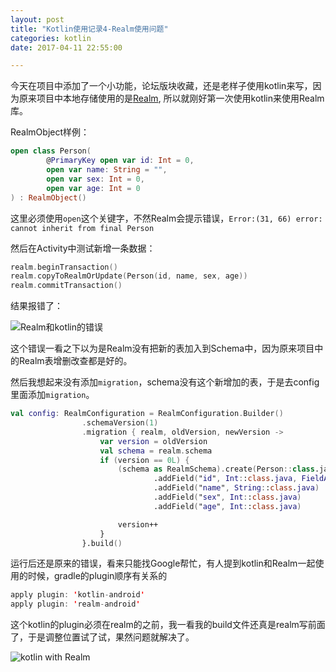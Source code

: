```yaml
---
layout: post
title: "Kotlin使用记录4-Realm使用问题"
categories: kotlin
date: 2017-04-11 22:55:00

---
```


今天在项目中添加了一个小功能，论坛版块收藏，还是老样子使用kotlin来写，因为原来项目中本地存储使用的是[Realm](http://realm.io), 所以就刚好第一次使用kotlin来使用Realm库。

RealmObject样例：

```kotlin
open class Person(
        @PrimaryKey open var id: Int = 0,
        open var name: String = "",
        open var sex: Int = 0,
        open var age: Int = 0
) : RealmObject()
```

这里必须使用`open`这个关键字，不然Realm会提示错误，`Error:(31, 66) error: cannot inherit from final Person`



<!-- more -->



然后在Activity中测试新增一条数据：

```kotlin
realm.beginTransaction()
realm.copyToRealmOrUpdate(Person(id, name, sex, age))
realm.commitTransaction()
```

结果报错了：

![Realm和kotlin的错误](http://img.muliba.net/blog/post/error1.png)

这个错误一看之下以为是Realm没有把新的表加入到Schema中，因为原来项目中的Realm表增删改查都是好的。

然后我想起来没有添加`migration`，schema没有这个新增加的表，于是去config里面添加`migration`。

```kotlin
val config: RealmConfiguration = RealmConfiguration.Builder()
                .schemaVersion(1)
                .migration { realm, oldVersion, newVersion ->
                    var version = oldVersion
                    val schema = realm.schema
                    if (version == 0L) {
                        (schema as RealmSchema).create(Person::class.java.simpleName)
                                .addField("id", Int::class.java, FieldAttribute.PRIMARY_KEY)
                                .addField("name", String::class.java)
                                .addField("sex", Int::class.java)
                                .addField("age", Int::class.java)

                        version++
                    }
                }.build()
```

运行后还是原来的错误，看来只能找Google帮忙，有人提到kotlin和Realm一起使用的时候，gradle的plugin顺序有关系的

```kotlin
apply plugin: 'kotlin-android'
apply plugin: 'realm-android'
```

这个kotlin的plugin必须在realm的之前，我一看我的build文件还真是realm写前面了，于是调整位置试了试，果然问题就解决了。

![kotlin with Realm](http://img.muliba.net/blog/post/kotlinWithRealm.png.jpg)





